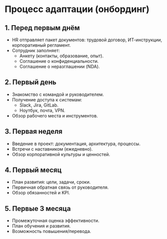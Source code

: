 # Процесс адаптации (онбординг)

## 1. Перед первым днём

- HR отправляет пакет документов: трудовой договор, ИТ-инструкции, корпоративный регламент.
- Сотрудник заполняет:
  - Анкету (контакты, образование, опыт).
  - Соглашение о конфиденциальности.
  - Соглашение о неразглашении (NDA).

## 2. Первый день

- Знакомство с командой и руководителем.
- Получение доступа к системам:
  - Slack, Jira, GitLab.
  - Ноутбук, почта, VPN.
- Обзор рабочего места и инструментов.

## 3. Первая неделя

- Введение в проект: документация, архитектура, процессы.
- Встречи с наставником (ежедневно).
- Обзор корпоративной культуры и ценностей.

## 4. Первый месяц

- План развития: цели, задачи, сроки.
- Первичная обратная связь от руководителя.
- Обзор обязанностей и KPI.

## 5. Первые 3 месяца

- Промежуточная оценка эффективности.
- План обучения и развития.
- Возможность повышения/перевода.